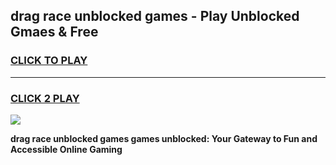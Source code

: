 
## drag race unblocked games - Play Unblocked Gmaes & Free
<h3>
<a href="https://premium.freeplayer.one?title=drag_race_unblocked_games&ref=19F">CLICK TO PLAY</a></h3>
<hr>

<h3>
<a href="https://premium.freeplayer.one?title=drag_race_unblocked_games&ref=19F">CLICK 2 PLAY</a>
  
</h3>

<a href="https://premium.freeplayer.one?title=drag_race_unblocked_games&ref=19F/"><img src="https://clearcache.store/games.png"></a>


**drag race unblocked games games unblocked: Your Gateway to Fun and Accessible Online Gaming**
